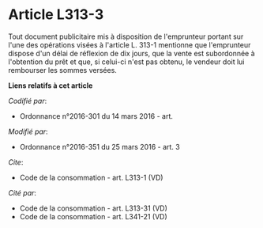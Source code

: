 # Article L313-3

Tout document publicitaire mis à disposition de l'emprunteur portant sur l'une des opérations visées à l'article L. 313-1
mentionne que l'emprunteur dispose d'un délai de réflexion de dix jours, que la vente est subordonnée à l'obtention du prêt
et que, si celui-ci n'est pas obtenu, le vendeur doit lui rembourser les sommes versées.

**Liens relatifs à cet article**

_Codifié par_:

  - Ordonnance n°2016-301 du 14 mars 2016 - art.

_Modifié par_:

  - Ordonnance n°2016-351 du 25 mars 2016 - art. 3

_Cite_:

  - Code de la consommation - art. L313-1 (VD)

_Cité par_:

  - Code de la consommation - art. L313-31 (VD)
  - Code de la consommation - art. L341-21 (VD)
